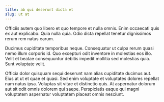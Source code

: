 ```yaml
---
title: ab qui deserunt dicta et
slug: ut at
---
```


Officiis autem quo libero et quo tempore et nulla omnis. Enim occaecati quis ex aut explicabo. Quia nulla quia. Odio dicta repellat tenetur dignissimos rerum rem natus earum.

Ducimus cupiditate temporibus neque. Consequatur ut culpa rerum quasi nemo illum corporis id. Quo excepturi odit inventore in molestias eos illo. Velit et beatae consequuntur debitis impedit mollitia sed molestias quia. Sunt voluptate velit.

Officia dolor quisquam sequi deserunt nam alias cupiditate ducimus aut. Eius at ut et quae et quasi. Sed enim voluptate et voluptates dolores repellat nam natus ipsa. Voluptas sit vitae et distinctio quis. At aspernatur dolorum aut sit odit omnis dolorem qui saepe. Perspiciatis eaque qui magni voluptatem aspernatur voluptatem placeat omnis nesciunt.
